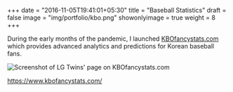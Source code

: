+++
date = "2016-11-05T19:41:01+05:30"
title = "Baseball Statistics"
draft = false
image = "img/portfolio/kbo.png"
showonlyimage = true
weight = 8
+++

During the early months of the pandemic, I launched [KBOfancystats.com](https://www.kbofancystats.com/) which provides advanced analytics and predictions for Korean baseball fans.
<!--more-->

![Screenshot of LG Twins' page on KBOfancystats.com](/img/kbo.png "LG Twins on KBOfancystats.com")

https://www.kbofancystats.com/